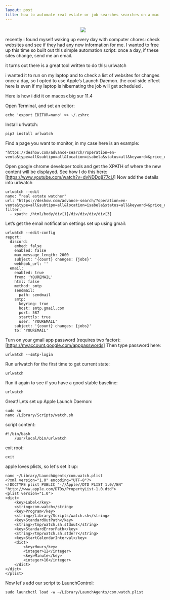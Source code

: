 ```yaml
---
layout: post
title: how to automate real estate or job searches searches on a mac
---
```



<p align="center">
<img src="{{ site.baseurl }}/images/automate.jpeg" align="center">&nbsp;&nbsp;&nbsp;
</p>

recently i found myself waking up every day with computer chores: check websites and see if they had any new information for me. I wanted to free up this time so built out this simple automation script: once a day, if these sites change, send me an email. 

it turns out there is a great tool written to do this: urlwatch

i wanted it to run on my laptop and to check a list of websites for changes once a day, so I opted to use Apple’s Launch Daemon. the cool side effect here is even if my laptop is hibernating the job will get scheduled .

Here is how i did it on macosx big sur 11.4

Open Terminal, and set an editor:
```console
echo 'export EDITOR=nano' >> ~/.zshrc 
```
Install urlwatch:

```console
pip3 install urlwatch
```
Find a page you want to monitor, in my case here is an example:
```console
"https://deshow.com/advance-search/?operation=en-venta&type=all&subtipo=all&location=isabela&status=all&keyword=&price_range_min=0&price_range_max=3000000&bathrooms=&bedrooms=&pageid=25409
```

Open google chrome developer tools and get the XPATH of where the new content will be displayed. See how I do this here:
[https://www.youtube.com/watch?v=dvNDDg877cU]
Now add the details into urlwatch
```console
urlwatch --edit
name: “real estate watcher"
url: "https://deshow.com/advance-search/?operation=en-venta&type=all&subtipo=all&location=isabela&status=all&keyword=&price_range_min=0&price_range_max=3000000&bathrooms=&bedrooms=&pageid=25409"
filter:
  - xpath: /html/body/div[1]/div/div/div/div[3]
```

Let’s get the email notification settings set up using gmail:

```console
urlwatch --edit-config
report:
  discord:
    embed: false
    enabled: false
    max_message_length: 2000
    subject: '{count} changes: {jobs}'
    webhook_url: ''
  email:
    enabled: true
    from: 'YOUREMAIL'
    html: false
    method: smtp
    sendmail:
      path: sendmail
    smtp:
      keyring: true
      host: smtp.gmail.com
      port: 587
      starttls: true
      user: 'YOUREMAIL'
    subject: '{count} changes: {jobs}'
    to: 'YOUREMAIL'
```
Turn on your gmail app password (requires two factor): [https://myaccount.google.com/apppasswords]
Then type password here:
```console
urlwatch --smtp-login
```

Run urlwatch for the first time to get current state:
```console
urlwatch
```
Run it again to see if you have a good stable baseline:
```console
urlwatch
```

Great! Lets set up Apple Launch Daemon:
```console
sudo su
nano /Library/Scripts/watch.sh
```
script content:
```console
#!/bin/bash
	/usr/local/bin/urlwatch
```
exit root:
```console
exit
```
apple loves plists, so let's set it up:
```console
nano ~/Library/LaunchAgents/com.watch.plist 
<?xml version="1.0" encoding="UTF-8"?>
<!DOCTYPE plist PUBLIC "-//Apple//DTD PLIST 1.0//EN" "http://www.apple.com/DTDs/PropertyList-1.0.dtd">
<plist version="1.0">
<dict>
    <key>Label</key>
    <string>com.watch</string>
    <key>Program</key>
    <string>/Library/Scripts/watch.sh</string>
    <key>StandardOutPath</key>
    <string>/tmp/watch.sh.stdout</string>
    <key>StandardErrorPath</key>
    <string>/tmp/watch.sh.stderr</string>
    <key>StartCalendarInterval</key>
    <dict>
        <key>Hour</key>
        <integer>12</integer>
        <key>Minute</key>
        <integer>10</integer>
    </dict>
</dict>
</plist>
```
Now let's add our script to LaunchControl:
```console
sudo launchctl load -w ~/Library/LaunchAgents/com.watch.plist
```
